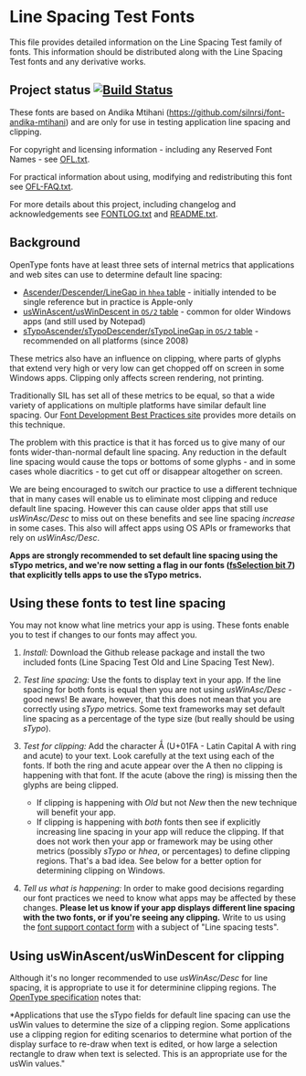 # Line Spacing Test Fonts

This file provides detailed information on the Line Spacing Test family of fonts. This information should be distributed along with the Line Spacing Test fonts and any derivative works.

## Project status [![Build Status](http://build.palaso.org/app/rest/builds/buildType:Fonts_LineSpacingTest/statusIcon)](http://build.palaso.org/viewType.html?buildTypeId=Fonts_LineSpacingTest&guest=1)


These fonts are based on Andika Mtihani (https://github.com/silnrsi/font-andika-mtihani) and are only for use in testing application line spacing and clipping. 

For copyright and licensing information - including any Reserved Font Names - see [OFL.txt](OFL.txt).

For practical information about using, modifying and redistributing this font see [OFL-FAQ.txt](OFL-FAQ.txt).

For more details about this project, including changelog and acknowledgements see [FONTLOG.txt](FONTLOG.txt) and [README.txt](README.txt).

## Background

OpenType fonts have at least three sets of internal metrics that applications and web sites can use to determine default line spacing:

- [Ascender/Descender/LineGap in `hhea` table](https://docs.microsoft.com/en-us/typography/opentype/spec/hhea) - initially intended to be single reference but in practice is Apple-only
- [usWinAscent/usWinDescent in `OS/2` table](https://docs.microsoft.com/en-us/typography/opentype/spec/os2#uswinascent) - common for older Windows apps (and still used by Notepad)
- [sTypoAscender/sTypoDescender/sTypoLineGap in `OS/2` table](https://docs.microsoft.com/en-us/typography/opentype/spec/os2#stypoascender) - recommended on all platforms (since 2008)

These metrics also have an influence on clipping, where parts of glyphs that extend very high or very low can get chopped off on screen in some Windows apps. Clipping only affects screen rendering, not printing.

Traditionally SIL has set all of these metrics to be equal, so that a wide variety of applications on multiple platforms have similar default line spacing. Our [Font Development Best Practices site](http://silnrsi.github.io/FDBP/en-US/Line_Metrics.html) provides more details on this technique.

The problem with this practice is that it has forced us to give many of our fonts wider-than-normal default line spacing. Any reduction in the default line spacing would cause the tops or bottoms of some glyphs - and in some cases whole diacritics - to get cut off or disappear altogether on screen. 

We are being encouraged to switch our practice to use a different technique that in many cases will enable us to eliminate most clipping and reduce default line spacing. However this can cause older apps that still use *usWinAsc/Desc* to miss out on these benefits and see line spacing *increase* in some cases. This also will affect apps using OS APIs or frameworks that rely on *usWinAsc/Desc*.

**Apps are strongly recommended to set default line spacing using the sTypo metrics, and we're now setting a flag in our fonts ([fsSelection bit 7](https://docs.microsoft.com/en-us/typography/opentype/spec/os2#fsselection)) that explicitly tells apps to use the sTypo metrics.**

## Using these fonts to test line spacing

You may not know what line metrics your app is using. These fonts enable you to test if changes to our fonts may affect you.

1) *Install:* Download the Github release package and install the two included fonts (Line Spacing Test Old and Line Spacing Test New).

2) *Test line spacing:* Use the fonts to display text in your app. If the line spacing for both fonts is equal then you are not using *usWinAsc/Desc* - good news! Be aware, however, that this does not mean that you are correctly using *sTypo* metrics. Some text frameworks may set default line spacing as a percentage of the type size (but really should be using *sTypo*).

3) *Test for clipping:* Add the character Ǻ (U+01FA - Latin Capital A with ring and acute) to your text. Look carefully at the text using each of the fonts. If both the ring and acute appear over the A then no clipping is happening with that font. If the acute (above the ring) is missing then the glyphs are being clipped.

    - If clipping is happening with *Old* but not *New* then the new technique will benefit your app.
    - If clipping is happening with *both* fonts then see if explicitly increasing line spacing in your app will reduce the clipping. If that does not work then your app or framework may be using other metrics (possibly *sTypo* or *hhea*, or percentages) to define clipping regions. That's a bad idea. See below for a better option for determining clipping on Windows.  

4) *Tell us what is happening:* In order to make good decisions regarding our font practices we need to know what apps may be affected by these changes. **Please let us know if your app displays different line spacing with the two fonts, or if you're seeing any clipping.** Write to us using the [font support contact form](https://software.sil.org/fonts/support/) with a subject of "Line spacing tests".

## Using usWinAscent/usWinDescent for clipping

Although it's no longer recommended to use *usWinAsc/Desc* for line spacing, it is appropriate to use it for determinine clipping regions. The [OpenType specification](https://docs.microsoft.com/en-us/typography/opentype/spec/os2#uswinascent) notes that: 

*Applications that use the sTypo fields for default line spacing can use the usWin values to determine the size of a clipping region. Some applications use a clipping region for editing scenarios to determine what portion of the display surface to re-draw when text is edited, or how large a selection rectangle to draw when text is selected. This is an appropriate use for the usWin values."

